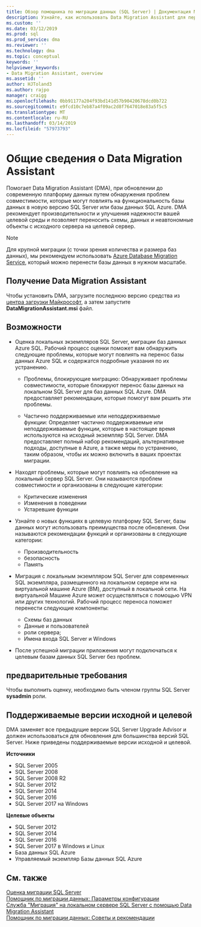 ```yaml
---
title: Обзор помощника по миграции данных (SQL Server) | Документация Майкрософт
description: Узнайте, как использовать Data Migration Assistant для переноса баз данных SQL Server на другой сервер SQL или баз данных Azure
ms.custom: ''
ms.date: 03/12/2019
ms.prod: sql
ms.prod_service: dma
ms.reviewer: ''
ms.technology: dma
ms.topic: conceptual
keywords: ''
helpviewer_keywords:
- Data Migration Assistant, overview
ms.assetid: ''
author: HJToland3
ms.author: rajpo
manager: craigg
ms.openlocfilehash: 0bb91177a204f93bd141d57b90420678dcd0b722
ms.sourcegitcommit: e9fcd10c7eb87a4f09ac2d8f7647018e83a5f5c5
ms.translationtype: MT
ms.contentlocale: ru-RU
ms.lasthandoff: 03/14/2019
ms.locfileid: "57973793"
---
```

# <a name="overview-of-data-migration-assistant"></a>Общие сведения о Data Migration Assistant
Помогает Data Migration Assistant (DMA), при обновлении до современную платформу данных путем обнаружения проблем совместимости, которые могут повлиять на функциональность базы данных в новую версию SQL Server или базы данных SQL Azure. DMA рекомендует производительности и улучшения надежности вашей целевой среды и позволяет переносить схемы, данных и неавтономные объекты с исходного сервера на целевой сервер.

> [!NOTE] 
> Для крупной миграции (с точки зрения количества и размера баз данных), мы рекомендуем использовать [Azure Database Migration Service](/azure/dms/dms-overview), который можно перенести базы данных в нужном масштабе.
  
## <a name="get-data-migration-assistant"></a>Получение Data Migration Assistant
Чтобы установить DMA, загрузите последнюю версию средства из [центра загрузки Майкрософт](https://www.microsoft.com/download/details.aspx?id=53595), а затем запустите **DataMigrationAssistant.msi** файл.

## <a name="capabilities"></a>Возможности
- Оценка локальных экземпляров SQL Server, миграции баз данных Azure SQL. Рабочий процесс оценки поможет вам обнаружить следующие проблемы, которые могут повлиять на перенос базы данных Azure SQL и содержатся подробные указания по их устранению.

  - Проблемы, блокирующие миграцию: Обнаруживает проблемы совместимости, которые блокируют перенос базы данных на локальном SQL Server для баз данных SQL Azure. DMA предоставляет рекомендации, которые помогут вам решить эти проблемы.

  - Частично поддерживаемые или неподдерживаемые функции: Определяет частично поддерживаемые или неподдерживаемые функции, которые в настоящее время используются на исходный экземпляр SQL Server. DMA предоставляет полный набор рекомендаций, альтернативные подходы, доступные в Azure, а также меры по устранению, таким образом, чтобы их можно включить в ваших проектах миграции.

- Находят проблемы, которые могут повлиять на обновление на локальный сервер SQL Server. Они называются проблем совместимости и организованы в следующие категории:

  - Критические изменения
  - Изменения в поведении
  - Устаревшие функции

- Узнайте о новых функциях в целевую платформу SQL Server, базы данных могут использовать преимущества после обновления. Они называются рекомендации функций и организованы в следующие категории:

  - Производительность
  - безопасность
  - Память

- Миграция с локальным экземпляром SQL Server для современных SQL экземпляра, размещенного на локальном сервере или на виртуальной машине Azure (ВМ), доступный в локальной сети. На виртуальной Машине Azure может осуществляться с помощью VPN или других технологий. Рабочий процесс переноса поможет перенести следующие компоненты:

  - Схемы баз данных
  - Данные и пользователей
  - роли сервера;
  - Имена входа SQL Server и Windows

- После успешной миграции приложения могут подключаться к целевым базам данных SQL Server без проблем.

## <a name="prerequisites"></a>предварительные требования
Чтобы выполнить оценку, необходимо быть членом группы SQL Server **sysadmin** роли.

## <a name="supported-source-and-target-versions"></a>Поддерживаемые версии исходной и целевой
DMA заменяет все предыдущие версии SQL Server Upgrade Advisor и должен использоваться для обновления для большинства версий SQL Server. Ниже приведены поддерживаемые версии исходной и целевой.

**Источники**
- SQL Server 2005
- SQL Server 2008
- SQL Server 2008 R2
- SQL Server 2012 
- SQL Server 2014
- SQL Server 2016
- SQL Server 2017 на Windows

**Целевые объекты**
- SQL Server 2012
- SQL Server 2014
- SQL Server 2016
- SQL Server 2017 в Windows и Linux
- База данных SQL Azure
- Управляемый экземпляр Базы данных SQL Azure

## <a name="see-also"></a>См. также
[Оценка миграции SQL Server](../dma/dma-assesssqlonprem.md)     
[Помощник по миграции данных: Параметры конфигурации](../dma/dma-configurationsettings.md)     
[Служба "Миграция" на локальном сервере SQL Server с помощью Data Migration Assistant](../dma/dma-migrateonpremsql.md)     
[Помощник по миграции данных: Советы и рекомендации](../dma/dma-bestpractices.md)     
